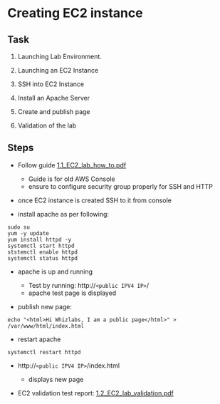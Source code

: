 
# Creating EC2 instance

## Task

 
1. Launching Lab Environment.

2. Launching an EC2 Instance

3. SSH into EC2 Instance

4. Install an Apache Server

5. Create and publish page

6. Validation of the lab

## Steps

- Follow guide [1.1_EC2_lab_how_to.pdf](1.1_EC2_lab_how_to.pdf)
  - Guide is for old AWS Console
  - ensure to configure security group properly for SSH and HTTP

- once EC2 instance is created SSH to it from console
- install apache as per following:
```text
sudo su
yum -y update
yum install httpd -y
systemctl start httpd
ststemctl enable httpd
systemctl status httpd
```

- apache is up and running 
  - Test by running: http://`<public IPV4 IP>`/
  - apache test page is displayed

- publish new page:
```text
echo "<html>Hi Whizlabs, I am a public page</html>" > /var/www/html/index.html
```
- restart apache
```text
systemctl restart httpd
```
- http://`<public IPV4 IP>`/index.html 
  - displays new page 

- EC2 validation test report: [1.2_EC2_lab_validation.pdf](1.2_EC2_lab_validation.pdf)